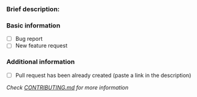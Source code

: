 ### Brief description:
<!-- Write here... >>> -->


<!-- <<< ...write here -->
### Basic information
* [ ] Bug report
* [ ] New feature request

### Additional information
* [ ] Pull request has been already created (paste a link in the description)

*Check [CONTRIBUTING.md](../blob/master/.github/CONTRIBUTING.md) for more information*
